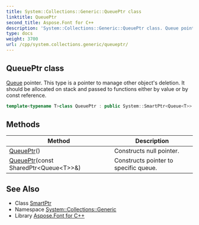 ```yaml
---
title: System::Collections::Generic::QueuePtr class
linktitle: QueuePtr
second_title: Aspose.Font for C++
description: 'System::Collections::Generic::QueuePtr class. Queue pointer. This type is a pointer to manage other object''s deletion. It should be allocated on stack and passed to functions either by value or by const reference in C++.'
type: docs
weight: 3700
url: /cpp/system.collections.generic/queueptr/
---
```

## QueuePtr class


[Queue](../queue/) pointer. This type is a pointer to manage other object's deletion. It should be allocated on stack and passed to functions either by value or by const reference.

```cpp
template<typename T>class QueuePtr : public System::SmartPtr<Queue<T>>
```

## Methods

| Method | Description |
| --- | --- |
| [QueuePtr](./queueptr/)() | Constructs null pointer. |
| [QueuePtr](./queueptr/)(const SharedPtr\<Queue\<T\>\>\&) | Constructs pointer to specific queue. |

## See Also

* Class [SmartPtr](../../system/smartptr/)
* Namespace [System::Collections::Generic](../)
* Library [Aspose.Font for C++](../../)
